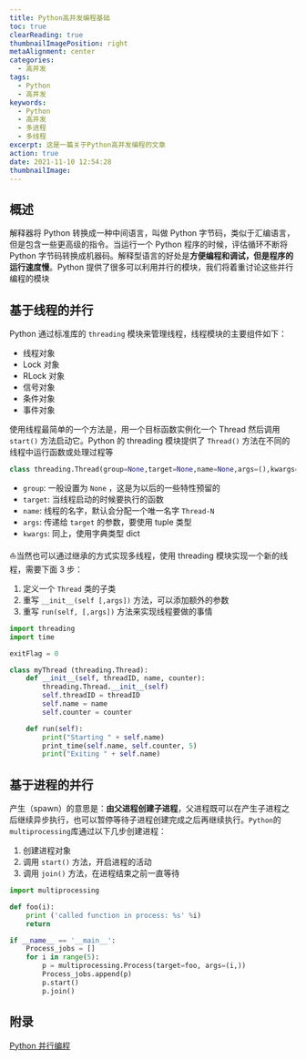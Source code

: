 ```yaml
---
title: Python高并发编程基础
toc: true
clearReading: true
thumbnailImagePosition: right
metaAlignment: center
categories:
  - 高并发
tags:
  - Python
  - 高并发
keywords:
  - Python
  - 高并发
  - 多进程
  - 多线程
excerpt: 这是一篇关于Python高并发编程的文章
action: true
date: 2021-11-10 12:54:28
thumbnailImage:
---
```


<!-- toc -->

## 概述

解释器将 Python 转换成一种中间语言，叫做 Python 字节码，类似于汇编语言，但是包含一些更高级的指令。当运行一个 Python 程序的时候，评估循环不断将 Python 字节码转换成机器码。解释型语言的好处是**方便编程和调试，但是程序的运行速度慢**。Python 提供了很多可以利用并行的模块，我们将着重讨论这些并行编程的模块

## 基于线程的并行

Python 通过标准库的 `threading` 模块来管理线程，线程模块的主要组件如下：

- 线程对象
- Lock 对象
- RLock 对象
- 信号对象
- 条件对象
- 事件对象

使用线程最简单的一个方法是，用一个目标函数实例化一个 Thread 然后调用 `start()` 方法启动它。Python 的 threading 模块提供了 `Thread()` 方法在不同的线程中运行函数或处理过程等

```python
class threading.Thread(group=None,target=None,name=None,args=(),kwargs={})
```

- `group`: 一般设置为 `None` ，这是为以后的一些特性预留的
- `target`: 当线程启动的时候要执行的函数
- `name`: 线程的名字，默认会分配一个唯一名字 `Thread-N`
- `args`: 传递给 `target` 的参数，要使用 tuple 类型
- `kwargs`: 同上，使用字典类型 dict

:sailboat:当然也可以通过继承的方式实现多线程，使用 threading 模块实现一个新的线程，需要下面 3 步：

1. 定义一个 `Thread` 类的子类
2. 重写 `__init__(self [,args])` 方法，可以添加额外的参数
3. 重写 `run(self, [,args])` 方法来实现线程要做的事情

```python
import threading
import time

exitFlag = 0

class myThread (threading.Thread):
    def __init__(self, threadID, name, counter):
        threading.Thread.__init__(self)
        self.threadID = threadID
        self.name = name
        self.counter = counter

    def run(self):
        print("Starting " + self.name)
        print_time(self.name, self.counter, 5)
        print("Exiting " + self.name)
```

## 基于进程的并行

产生（spawn）的意思是：**由父进程创建子进程**，父进程既可以在产生子进程之后继续异步执行，也可以暂停等待子进程创建完成之后再继续执行。`Python`的`multiprocessing`库通过以下几步创建进程：

1. 创建进程对象
2. 调用 `start()` 方法，开启进程的活动
3. 调用 `join()` 方法，在进程结束之前一直等待

```python
import multiprocessing

def foo(i):
    print ('called function in process: %s' %i)
    return

if __name__ == '__main__':
    Process_jobs = []
    for i in range(5):
        p = multiprocessing.Process(target=foo, args=(i,))
        Process_jobs.append(p)
        p.start()
        p.join()
```

## 附录

[Python 并行编程](https://python-parallel-programmning-cookbook.readthedocs.io/zh_CN/latest/chapter1/08_Python_in_a_parallel_world.html)
